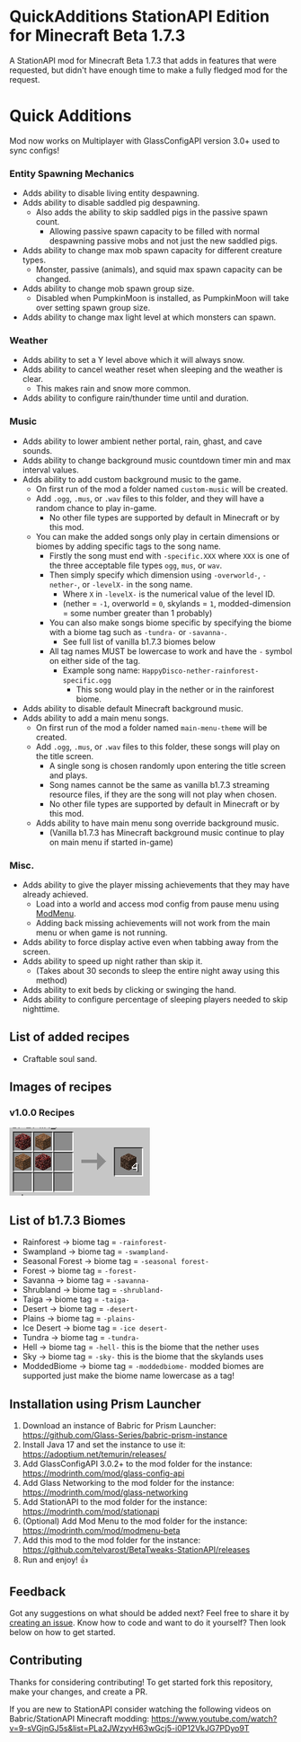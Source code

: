 # QuickAdditions StationAPI Edition for Minecraft Beta 1.7.3

A StationAPI mod for Minecraft Beta 1.7.3 that adds in features that were requested, but didn't have enough time to make a fully fledged mod for the request.

# Quick Additions
Mod now works on Multiplayer with GlassConfigAPI version 3.0+ used to sync configs!

### Entity Spawning Mechanics
* Adds ability to disable living entity despawning.
* Adds ability to disable saddled pig despawning.
  * Also adds the ability to skip saddled pigs in the passive spawn count.
    * Allowing passive spawn capacity to be filled with normal despawning passive mobs and not just the new saddled pigs.
* Adds ability to change max mob spawn capacity for different creature types.
  * Monster, passive (animals), and squid max spawn capacity can be changed.
* Adds ability to change mob spawn group size.
  * Disabled when PumpkinMoon is installed, as PumpkinMoon will take over setting spawn group size.
* Adds ability to change max light level at which monsters can spawn.

### Weather
* Adds ability to set a Y level above which it will always snow.
* Adds ability to cancel weather reset when sleeping and the weather is clear.
  * This makes rain and snow more common.
* Adds ability to configure rain/thunder time until and duration.

### Music
* Adds ability to lower ambient nether portal, rain, ghast, and cave sounds.
* Adds ability to change background music countdown timer min and max interval values.
* Adds ability to add custom background music to the game.
  * On first run of the mod a folder named `custom-music` will be created.
  * Add `.ogg`, `.mus`, or `.wav` files to this folder, and they will have a random chance to play in-game.
    * No other file types are supported by default in Minecraft or by this mod.
  * You can make the added songs only play in certain dimensions or biomes by adding specific tags to the song name.
    * Firstly the song must end with `-specific.XXX` where `XXX` is one of the three acceptable file types `ogg`, `mus`, or `wav`.
    * Then simply specify which dimension using `-overworld-`, `-nether-`, or `-levelX-` in the song name.
      * Where `X` in `-levelX-` is the numerical value of the level ID.
      * (nether = `-1`, overworld = `0`, skylands = `1`, modded-dimension = some number greater than 1 probably)
    * You can also make songs biome specific by specifying the biome with a biome tag such as `-tundra-` or `-savanna-`.
      * See full list of vanilla b1.7.3 biomes below
    * All tag names MUST be lowercase to work and have the `-` symbol on either side of the tag.
      * Example song name: `HappyDisco-nether-rainforest-specific.ogg`
        * This song would play in the nether or in the rainforest biome.
* Adds ability to disable default Minecraft background music.
* Adds ability to add a main menu songs.
  * On first run of the mod a folder named `main-menu-theme` will be created.
  * Add `.ogg`, `.mus`, or `.wav` files to this folder, these songs will play on the title screen.
    * A single song is chosen randomly upon entering the title screen and plays.
    * Song names cannot be the same as vanilla b1.7.3 streaming resource files, if they are the song will not play when chosen.
    * No other file types are supported by default in Minecraft or by this mod.
  * Adds ability to have main menu song override background music.
    * (Vanilla b1.7.3 has Minecraft background music continue to play on main menu if started in-game)

### Misc.
* Adds ability to give the player missing achievements that they may have already achieved.
  * Load into a world and access mod config from pause menu using [ModMenu](https://modrinth.com/mod/modmenu-beta).
  * Adding back missing achievements will not work from the main menu or when game is not running.
* Adds ability to force display active even when tabbing away from the screen.
* Adds ability to speed up night rather than skip it.
  * (Takes about 30 seconds to sleep the entire night away using this method)
* Adds ability to exit beds by clicking or swinging the hand.
* Adds ability to configure percentage of sleeping players needed to skip nighttime.

## List of added recipes

* Craftable soul sand.

## Images of recipes

### v1.0.0 Recipes
![soul_sand craft recipe](https://github.com/telvarost/QuickAdditions-StationAPI/blob/main/images/SoulSandRecipe.PNG)

## List of b1.7.3 Biomes

* Rainforest -> biome tag = `-rainforest-`
* Swampland -> biome tag = `-swampland-`
* Seasonal Forest -> biome tag = `-seasonal forest-`
* Forest -> biome tag = `-forest-`
* Savanna -> biome tag = `-savanna-`
* Shrubland -> biome tag = `-shrubland-`
* Taiga -> biome tag = `-taiga-`
* Desert -> biome tag = `-desert-`
* Plains -> biome tag = `-plains-`
* Ice Desert -> biome tag = `-ice desert-`
* Tundra -> biome tag = `-tundra-`
* Hell -> biome tag = `-hell-` this is the biome that the nether uses
* Sky -> biome tag = `-sky-` this is the biome that the skylands uses
* ModdedBiome -> biome tag = `-moddedbiome-` modded biomes are supported just make the biome name lowercase as a tag!

## Installation using Prism Launcher

1. Download an instance of Babric for Prism Launcher: https://github.com/Glass-Series/babric-prism-instance
2. Install Java 17 and set the instance to use it: https://adoptium.net/temurin/releases/
3. Add GlassConfigAPI 3.0.2+ to the mod folder for the instance: https://modrinth.com/mod/glass-config-api
4. Add Glass Networking to the mod folder for the instance: https://modrinth.com/mod/glass-networking
5. Add StationAPI to the mod folder for the instance: https://modrinth.com/mod/stationapi
6. (Optional) Add Mod Menu to the mod folder for the instance: https://modrinth.com/mod/modmenu-beta
7. Add this mod to the mod folder for the instance: https://github.com/telvarost/BetaTweaks-StationAPI/releases
8. Run and enjoy! 👍

## Feedback

Got any suggestions on what should be added next? Feel free to share it by [creating an issue](https://github.com/telvarost/QuickAdditions-StationAPI/issues/new). Know how to code and want to do it yourself? Then look below on how to get started.

## Contributing

Thanks for considering contributing! To get started fork this repository, make your changes, and create a PR. 

If you are new to StationAPI consider watching the following videos on Babric/StationAPI Minecraft modding: https://www.youtube.com/watch?v=9-sVGjnGJ5s&list=PLa2JWzyvH63wGcj5-i0P12VkJG7PDyo9T
